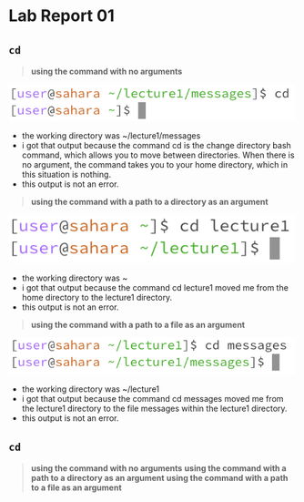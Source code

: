 # Lab Report 01

## `cd`

> **using the command with no arguments**

![Image](lab01_1a.png)
- the working directory was ~/lecture1/messages
- i got that output because the command cd is the change directory bash command, which allows you to move between directories. When there is no argument, the command takes you to your home directory, which in this situation is nothing.
- this output is not an error.

> **using the command with a path to a directory as an argument**

![Image](lab01_1b.png)
- the working directory was ~
- i got that output because the command cd lecture1 moved me from the home directory to the lecture1 directory.
- this output is not an error.

> **using the command with a path to a file as an argument**

![Image](lab01_1c.png)
- the working directory was ~/lecture1
- i got that output because the command cd messages moved me from the lecture1 directory to the file messages within the lecture1 directory.
- this output is not an error.

## `cd`

> **using the command with no arguments**
> **using the command with a path to a directory as an argument**
> **using the command with a path to a file as an argument**
